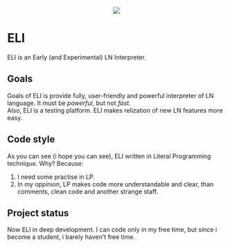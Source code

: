 <p align="center">
	<img src="https://github.com/logix-org/OpenPencil/blob/main/logo/logo_512.svg"/>
</p>

# ELI
ELI is an Early (and Experimental) LN Interpreter.

## Goals
Goals of ELI is provide fully, user-friendly and powerful interpreter of LN language. It must be _powerful_, but not _fast_.  
Also, ELI is a testing platform. ELI makes relization of new LN features more easy.

## Code style
As you can see (i hope you can see), ELI written in Literal Programming technique. Why? Because:
1. I need some practise in LP.
2. In my oppinion, LP makes code more understandable and clear, than comments, clean code and another strange staff.

## Project status
Now ELI in deep development. I can code only in my free time, but since i become a student, i barely haven't free time.

